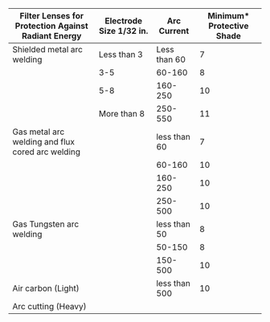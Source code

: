 | Filter Lenses for Protection Against Radiant Energy | Electrode Size 1/32 in. | Arc Current | Minimum* Protective Shade |
|------------------------------------------------------|-------------------------|-------------|--------------------------|
| Shielded metal arc welding                           | Less than 3             | Less than 60 | 7                        |
|                                                      | 3-5                     | 60-160       | 8                        |
|                                                      | 5-8                     | 160-250      | 10                       |
|                                                      | More than 8             | 250-550      | 11                       |
| Gas metal arc welding and flux cored arc welding    |                         | less than 60 | 7                        |
|                                                      |                         | 60-160       | 10                       |
|                                                      |                         | 160-250      | 10                       |
|                                                      |                         | 250-500      | 10                       |
| Gas Tungsten arc welding                             |                         | less than 50 | 8                        |
|                                                      |                         | 50-150       | 8                        |
|                                                      |                         | 150-500      | 10                       |
| Air carbon (Light)                                   |                         | less than 500 | 10                      |
| Arc cutting (Heavy)                                  |
